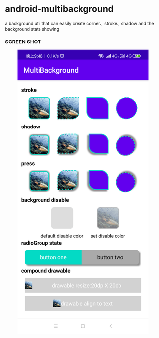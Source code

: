 # android-multibackground
a background util that can easily create corner、stroke、shadow and the background state showing 
### SCREEN SHOT



<center>

<figure>
<img src="screenshot/screen-one.png"/>
</figure>
</center>
